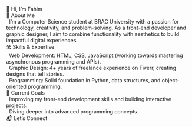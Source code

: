 
👋 Hi, I’m Fahim
<br>
🌟 About Me<br>
&nbsp;&nbsp;I’m a Computer Science student at BRAC University with a passion for technology, creativity, and problem-solving. As a front-end developer and graphic designer, I aim to combine functionality with aesthetics to build impactful digital experiences.<br>
🛠 Skills & Expertise<br>
&nbsp;&nbsp;Web Development: HTML, CSS, JavaScript (working towards mastering asynchronous programming and APIs).<br>
&nbsp;&nbsp;Graphic Design: 4+ years of freelance experience on Fiverr, creating designs that tell stories.<br>
&nbsp;&nbsp;Programming: Solid foundation in Python, data structures, and object-oriented programming.<br>
🚀 Current Goals<br>
&nbsp;&nbsp;Improving my front-end development skills and building interactive projects.<br>
&nbsp;&nbsp;Diving deeper into advanced programming concepts.<br>
📬 Let’s Connect<br>
<!---
MdFahim85/MdFahim85 is a ✨ special ✨ repository because its `README.md` (this file) appears on your GitHub profile.
You can click the Preview link to take a look at your changes.
--->
